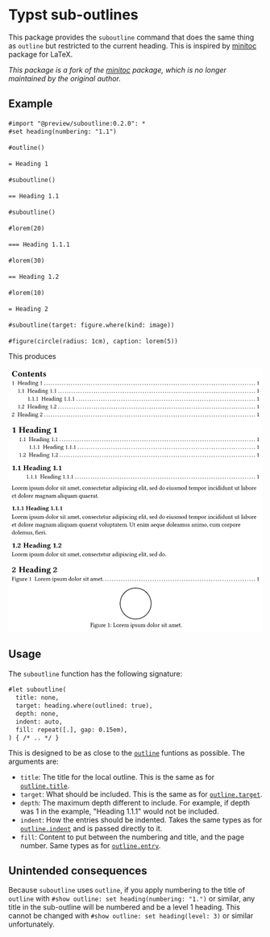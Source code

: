 # Typst sub-outlines

This package provides the `suboutline` command that does the same thing as `outline` but
restricted to the current heading. This is inspired by
[minitoc](https://ctan.org/pkg/minitoc?lang=en) package for LaTeX.

*This package is a fork of the
[minitoc](https://gitlab.com/human_person/typst-local-outline) package, which is no
longer maintained by the original author.*

## Example

```typst
#import "@preview/suboutline:0.2.0": *
#set heading(numbering: "1.1")

#outline()

= Heading 1

#suboutline()

== Heading 1.1

#suboutline()

#lorem(20)

=== Heading 1.1.1

#lorem(30)

== Heading 1.2

#lorem(10)

= Heading 2

#suboutline(target: figure.where(kind: image))

#figure(circle(radius: 1cm), caption: lorem(5))
```

This produces

![](https://github.com/sdiebolt/suboutline/blob/main/example/example.png?raw=true)

## Usage

The `suboutline` function has the following signature:

```typst
#let suboutline(
  title: none,
  target: heading.where(outlined: true),
  depth: none,
  indent: auto,
  fill: repeat([.], gap: 0.15em),
) { /* .. */ }
```

This is designed to be as close to the
[`outline`](https://typst.app/docs/reference/model/outline/) funtions as possible. The
arguments are:

- ``title``: The title for the local outline. This is the same as for
  [`outline.title`](https://typst.app/docs/reference/model/outline/#parameters-title).
- ``target``: What should be included. This is the same as for
  [`outline.target`](https://typst.app/docs/reference/model/outline/#parameters-target).
- ``depth``: The maximum depth different to include. For example, if depth was 1 in the
  example, "Heading 1.1.1" would not be included.
- ``indent``: How the entries should be indented. Takes the same types as for
  [`outline.indent`](https://typst.app/docs/reference/model/outline/#parameters-indent)
  and is passed directly to it.
- ``fill``: Content to put between the numbering and title, and the page number. Same
  types as for
  [`outline.entry`](https://typst.app/docs/reference/model/outline/#definitions-entry-fill).

## Unintended consequences

Because `suboutline` uses `outline`, if you apply numbering to the title of `outline`
with `#show outline: set heading(numbering: "1.")` or similar, any title in the
sub-outline will be numbered and be a level 1 heading. This cannot be changed with
`#show outline: set heading(level: 3)` or similar unfortunately.
